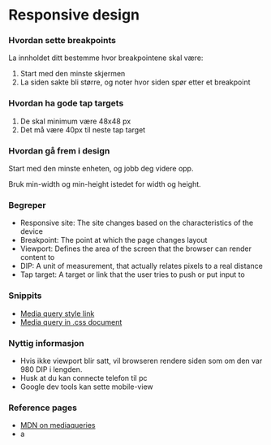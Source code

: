 # Responsive design

### Hvordan sette breakpoints

La innholdet ditt bestemme hvor breakpointene skal være:
1. Start med den minste skjermen
2. La siden sakte bli større, og noter hvor siden spør etter et breakpoint

### Hvordan ha gode tap targets

1. De skal minimum være 48x48 px
2. Det må være 40px til neste tap target


### Hvordan gå frem i design

Start med den minste enheten, og jobb deg videre opp.

Bruk min-width og min-height istedet for width og height.

### Begreper

- Responsive site: The site changes based on the characteristics of the device
- Breakpoint: The point at which the page changes layout
- Viewport: Defines the area of the screen that the browser can render content to
- DIP: A unit of measurement, that actually relates pixels to a real distance
- Tap target: A target or link that the user tries to push or put input to


### Snippits

- [Media query style link](https://zerobin.net/?08420472293d11ab#ldOHwMyX3eX6xSf6HX3ACazAlcrK3Ih9gJLDoMacfk4=)
- [Media query in .css document](https://zerobin.net/?9359cfcaf356efe7#YJ76R6AWHWTEeAfLp6ikI5y/4LpbrD45liafoKPS35U=)

### Nyttig informasjon

- Hvis ikke viewport blir satt, vil browseren rendere siden som om den var 980 DIP i lengden.
- Husk at du kan connecte telefon til pc
- Google dev tools kan sette mobile-view

### Reference pages

- [MDN on mediaqueries](https://developer.mozilla.org/en-US/docs/Web/CSS/Media_Queries/Using_media_queries)
- a
